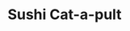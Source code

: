 ---
title: Sushi Cat-a-pult
developer: Massive Monster
image: SushiCat-a-pult.jpg
link: http://armorgames.com/play/17614/sushi-cat-a-pult
flash: http://armorgames.com/play/17614/sushi-cat-a-pult
featured: true
---